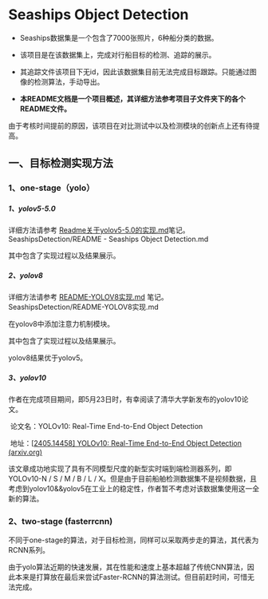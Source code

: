 # Seaships Object Detection

- Seaships数据集是一个包含了7000张照片，6种船分类的数据。


- 该项目是在该数据集上，完成对行船目标的检测、追踪的展示。

- 其追踪文件该项目下无id，因此该数据集目前无法完成目标跟踪。只能通过图像的检测算法，手动导出。

- **本README文档是一个项目概述，其详细方法参考项目子文件夹下的各个README文件。**

由于考核时间提前的原因，该项目在对比测试中以及检测模块的创新点上还有待提高。

## 一、目标检测实现方法

### 1、one-stage（yolo）

##### 1、yolov5-5.0

详细方法请参考  [Readme关于yolov5-5.0的实现.md](Readme%B9%D8%D3%DAyolov5-5.0%B5%C4%CA%B5%CF%D6.md)笔记。 SeashipsDetection/README - Seaships Object Detection.md

其中包含了实现过程以及结果展示。

##### 2、yolov8

详细方法请参考   [README-YOLOV8实现.md](README-YOLOV8实现.md) 笔记。  SeashipsDetection/README-YOLOV8实现.md

在yolov8中添加注意力机制模块。

其中包含了实现过程以及结果展示。

yolov8结果优于yolov5。

##### 3、yolov10

作者在完成项目期间，即5月23日时，有幸阅读了清华大学新发布的yolov10论文。

​	论文名：YOLOv10: Real-Time End-to-End Object Detection

​	地址：[[2405.14458\] YOLOv10: Real-Time End-to-End Object Detection (arxiv.org)](https://arxiv.org/abs/2405.14458)

该文章成功地实现了具有不同模型尺度的新型实时端到端检测器系列，即 YOLOv10-N / S / M / B / L / X。但是由于目前船舶检测数据集不是视频数据，且考虑到yolov10&&yolov5在工业上的稳定性，作者暂不考虑对该数据集使用这一全新的算法。

### 2、two-stage (fasterrcnn)

不同于one-stage的算法，对于目标检测，同样可以采取两步走的算法，其代表为RCNN系列。

由于yolo算法近期的快速发展，其在性能和速度上基本超越了传统CNN算法，因此本来是打算放在最后来尝试Faster-RCNN的算法测试。但目前赶时间，可惜无法完成。



